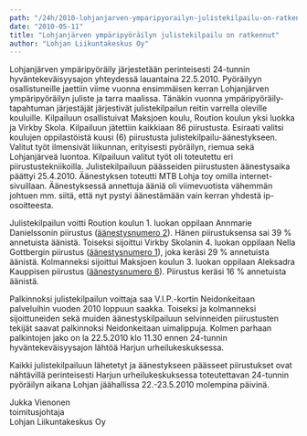 ```yaml
---
path: "/24h/2010-lohjanjarven-ymparipyorailyn-julistekilpailu-on-ratkennut"
date: "2010-05-11"
title: "Lohjanjärven ympäripyöräilyn julistekilpailu on ratkennut"
author: "Lohjan Liikuntakeskus Oy"
---
```

Lohjanjärven ympäripyöräily järjestetään perinteisesti 24-tunnin hyväntekeväisyysajon yhteydessä lauantaina 22.5.2010. Pyöräilyyn osallistuneille jaettiin viime vuonna ensimmäisen kerran Lohjanjärven ympäripyöräilyn juliste ja tarra maalissa.
Tänäkin vuonna ympäripyöräily-tapahtuman järjestäjät järjestivät julistekilpailun reitin varrella oleville kouluille. Kilpailuun osallistuivat Maksjoen koulu, Roution koulun yksi luokka ja Virkby Skola. Kilpailuun jätettiin kaikkiaan 86 piirustusta.
Esiraati valitsi koulujen oppilastöistä kuusi (6) piirustusta julistekilpailu-äänestykseen.  Valitut työt ilmensivät liikunnan, erityisesti pyöräilyn, riemua sekä Lohjanjärveä luontoa. Kilpailuun valitut työt oli toteutettu eri piirustustekniikoilla.
Julistekilpailuun päässeiden piirustusten äänestysaika päättyi 25.4.2010. Äänestyksen toteutti MTB Lohja toy omilla internet-sivuillaan. Äänestyksessä annettuja ääniä oli viimevuotista vähemmän johtuen mm. siitä, että nyt pystyi äänestämään vain kerran yhdestä ip-osoitteesta. 

Julistekilpailun voitti Roution koulun 1. luokan oppilaan Annmarie Danielssonin piirustus ([äänestysnumero 2](/img/24h-2010-juliste-2.jpg)). Hänen piirustuksensa sai 39 % annetuista äänistä. Toiseksi sijoittui Virkby Skolanin 4. luokan oppilaan Nella Gottbergin piirustus ([äänestysnumero 1](/img/24h-2010-juliste-1.jpg)), joka keräsi 29 % annetuista äänistä. Kolmanneksi sijoittui Maksjoen koulun 3. luokan oppilaan Aleksadra Kauppisen piirustus ([äänestysnumero 6](/img/24h-2010-juliste-6.jpg)). Piirustus keräsi 16 % annetuista äänistä.

Palkinnoksi julistekilpailun voittaja saa V.I.P.-kortin Neidonkeitaan palveluihin vuoden 2010 loppuun saakka. Toiseksi ja kolmanneksi sijoittuneiden sekä muiden äänestyskilpailuun selvinneiden piirustusten tekijät saavat palkinnoksi Neidonkeitaan uimalippuja. 
Kolmen parhaan palkintojen jako on la 22.5.2010 klo 11.30 ennen 24-tunnin hyväntekeväisyysajon lähtöä Harjun urheilukeskuksessa. 

Kaikki julistekilpailuun lähetetyt ja äänestykseen päässeet piirustukset ovat nähtävillä perinteisesti Harjun urheilukeskuksessa toteutettavan 24-tunnin pyöräilyn aikana Lohjan jäähallissa 22.-23.5.2010 molempina päivinä.

Jukka Vienonen <br/>
toimitusjohtaja <br/>
Lohjan Liikuntakeskus Oy